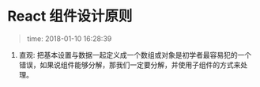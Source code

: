 # React 组件设计原则
>time: 2018-01-10 16:28:39

1. 直观: 把基本设置与数据一起定义成一个数组或对象是初学者最容易犯的一个错误，如果说组件能够分解，那我们一定要分解，并使用子组件的方式来处理。
